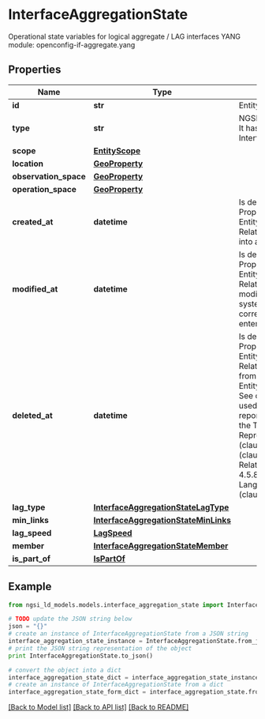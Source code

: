 # InterfaceAggregationState

Operational state variables for logical aggregate / LAG interfaces  YANG module: openconfig-if-aggregate.yang 

## Properties

Name | Type | Description | Notes
------------ | ------------- | ------------- | -------------
**id** | **str** | Entity id.  | [optional] 
**type** | **str** | NGSI-LD Entity identifier. It has to be InterfaceAggregationState. | [default to 'InterfaceAggregationState']
**scope** | [**EntityScope**](EntityScope.md) |  | [optional] 
**location** | [**GeoProperty**](GeoProperty.md) |  | [optional] 
**observation_space** | [**GeoProperty**](GeoProperty.md) |  | [optional] 
**operation_space** | [**GeoProperty**](GeoProperty.md) |  | [optional] 
**created_at** | **datetime** | Is defined as the temporal Property at which the Entity, Property or Relationship was entered into an NGSI-LD system.  | [optional] [readonly] 
**modified_at** | **datetime** | Is defined as the temporal Property at which the Entity, Property or Relationship was last modified in an NGSI-LD system, e.g. in order to correct a previously entered incorrect value.  | [optional] [readonly] 
**deleted_at** | **datetime** | Is defined as the temporal Property at which the Entity, Property or Relationship was deleted from an NGSI-LD system.  Entity deletion timestamp. See clause 4.8 It is only used in notifications reporting deletions and in the Temporal Representation of Entities (clause 4.5.6), Properties (clause 4.5.7), Relationships (clause 4.5.8) and LanguageProperties (clause 5.2.32).  | [optional] [readonly] 
**lag_type** | [**InterfaceAggregationStateLagType**](InterfaceAggregationStateLagType.md) |  | [optional] 
**min_links** | [**InterfaceAggregationStateMinLinks**](InterfaceAggregationStateMinLinks.md) |  | [optional] 
**lag_speed** | [**LagSpeed**](LagSpeed.md) |  | [optional] 
**member** | [**InterfaceAggregationStateMember**](InterfaceAggregationStateMember.md) |  | [optional] 
**is_part_of** | [**IsPartOf**](IsPartOf.md) |  | 

## Example

```python
from ngsi_ld_models.models.interface_aggregation_state import InterfaceAggregationState

# TODO update the JSON string below
json = "{}"
# create an instance of InterfaceAggregationState from a JSON string
interface_aggregation_state_instance = InterfaceAggregationState.from_json(json)
# print the JSON string representation of the object
print InterfaceAggregationState.to_json()

# convert the object into a dict
interface_aggregation_state_dict = interface_aggregation_state_instance.to_dict()
# create an instance of InterfaceAggregationState from a dict
interface_aggregation_state_form_dict = interface_aggregation_state.from_dict(interface_aggregation_state_dict)
```
[[Back to Model list]](../README.md#documentation-for-models) [[Back to API list]](../README.md#documentation-for-api-endpoints) [[Back to README]](../README.md)


